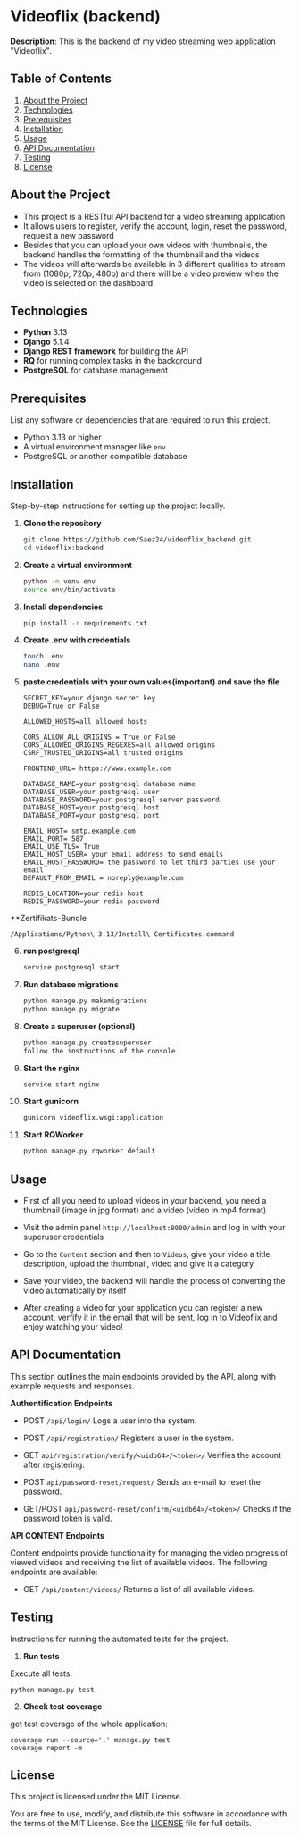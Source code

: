 # Videoflix (backend)

**Description**: This is the backend of my video streaming web application "Videoflix".

## Table of Contents

1. [About the Project](#about-the-project)
2. [Technologies](#technologies)
3. [Prerequisites](#prerequisites)
4. [Installation](#installation)
5. [Usage](#usage)
6. [API Documentation](#api-documentation)
7. [Testing](#testing)
8. [License](#license)

## About the Project

- This project is a RESTful API backend for a video streaming application
- It allows users to register, verify the account, login, reset the password, request a new password
- Besides that you can upload your own videos with thumbnails, the backend handles the formatting of the thumbnail and the videos
- The videos will afterwards be available in 3 different qualities to stream from (1080p, 720p, 480p) and there will be a video preview when the video is selected on the dashboard

## Technologies

- **Python** 3.13
- **Django** 5.1.4
- **Django REST framework** for building the API
- **RQ** for running complex tasks in the background
- **PostgreSQL** for database management

## Prerequisites

List any software or dependencies that are required to run this project.

- Python 3.13 or higher
- A virtual environment manager like `env`
- PostgreSQL or another compatible database

## Installation

Step-by-step instructions for setting up the project locally.

1. **Clone the repository**

   ```bash
   git clone https://github.com/Saez24/videoflix_backend.git
   cd videoflix:backend

   ```

2. **Create a virtual environment**

   ```bash
   python -m venv env
   source env/bin/activate

   ```

3. **Install dependencies**

   ```bash
   pip install -r requirements.txt

   ```

4. **Create .env with credentials**

   ```bash
   touch .env
   nano .env

   ```

5. **paste credentials with your own values(important) and save the file**

   ```bash"
   SECRET_KEY=your django secret key
   DEBUG=True or False

   ALLOWED_HOSTS=all allowed hosts

   CORS_ALLOW_ALL_ORIGINS = True or False
   CORS_ALLOWED_ORIGINS_REGEXES=all allowed origins
   CSRF_TRUSTED_ORIGINS=all trusted origins

   FRONTEND_URL= https://www.example.com

   DATABASE_NAME=your postgresql database name
   DATABASE_USER=your postgresql user
   DATABASE_PASSWORD=your postgresql server password
   DATABASE_HOST=your postgresql host
   DATABASE_PORT=your postgresql port

   EMAIL_HOST= smtp.example.com
   EMAIL_PORT= 587
   EMAIL_USE_TLS= True 
   EMAIL_HOST_USER= your email address to send emails
   EMAIL_HOST_PASSWORD= the password to let third parties use your email
   DEFAULT_FROM_EMAIL = noreply@example.com

   REDIS_LOCATION=your redis host
   REDIS_PASSWORD=your redis password

   ```

  **Zertifikats-Bundle
  
   ```bash"
   /Applications/Python\ 3.13/Install\ Certificates.command
   ```

6. **run postgresql**

   ```bash
   service postgresql start

   ```

7. **Run database migrations**

   ```bash
   python manage.py makemigrations
   python manage.py migrate


   ```

8. **Create a superuser (optional)**

   ```bash
   python manage.py createsuperuser
   follow the instructions of the console

   ```

9. **Start the nginx**

   ```bash
   service start nginx

   ```

10. **Start gunicorn**

    ```bash
    gunicorn videoflix.wsgi:application
    ```

11. **Start RQWorker**

    ```bash
    python manage.py rqworker default
    ```    

## Usage

- First of all you need to upload videos in your backend, you need a thumbnail (image in jpg format) and a video (video in mp4 format)
- Visit the admin panel `http://localhost:8000/admin` and log in with your superuser credentials
- Go to the `Content` section and then to `Videos`, give your video a title, description, upload the thumbnail, video and give it a category
- Save your video, the backend will handle the process of converting the video automatically by itself

- After creating a video for your application you can register a new account, verfify it in the email that will be sent, log in to Videoflix and enjoy watching your video!

## API Documentation

This section outlines the main endpoints provided by the API, along with example requests and responses.

**Authentification Endpoints**

- POST `/api/login/`
  Logs a user into the system.

- POST `/api/registration/`
  Registers a user in the system.

- GET `api/registration/verify/<uidb64>/<token>/`
  Verifies the account after registering.

- POST `api/password-reset/request/`
  Sends an e-mail to reset the password.

- GET/POST `api/password-reset/confirm/<uidb64>/<token>/`
  Checks if the password token is valid.

**API CONTENT Endpoints**

Content endpoints provide functionality for managing the video progress of viewed videos and receiving the list of available videos. The following endpoints are available:

- GET `/api/content/videos/`
  Returns a list of all available videos.


## Testing

Instructions for running the automated tests for the project.

1. **Run tests**

Execute all tests:

    python manage.py test

2. **Check test coverage**

get test coverage of the whole application:

    coverage run --source='.' manage.py test
    coverage report -m

## License

This project is licensed under the MIT License.

You are free to use, modify, and distribute this software in accordance with the terms of the MIT License. See the [LICENSE](LICENSE) file for full details.

